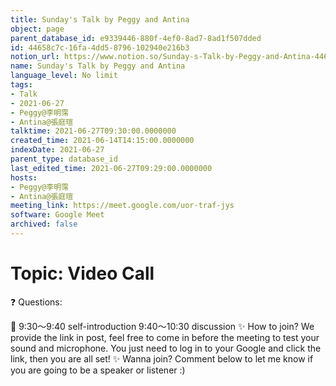 ```yaml
---
title: Sunday's Talk by Peggy and Antina
object: page
parent_database_id: e9339446-880f-4ef0-8ad7-8ad1f507dded
id: 44658c7c-16fa-4dd5-8796-102940e216b3
notion_url: https://www.notion.so/Sunday-s-Talk-by-Peggy-and-Antina-44658c7c16fa4dd58796102940e216b3
name: Sunday's Talk by Peggy and Antina
language_level: No limit
tags:
- Talk
- 2021-06-27
- Peggy@李明霈
- Antina@張庭瑄
talktime: 2021-06-27T09:30:00.0000000
created_time: 2021-06-14T14:15:00.0000000
indexDate: 2021-06-27
parent_type: database_id
last_edited_time: 2021-06-27T09:29:00.0000000
hosts:
- Peggy@李明霈
- Antina@張庭瑄
meeting_link: https://meet.google.com/uor-traf-jys
software: Google Meet
archived: false
---
```


# Topic: Video Call  
❓
Questions:
   
   
   
   
   
📅
9:30～9:40 self-introduction
9:40～10:30 discussion
✨
How to join?
We provide the link in post, feel free to come in before the meeting to test your sound and microphone. You just need to log in to your Google and click the link, then you are all set!
✨
Wanna join?
Comment below to let me know if you are going to be a speaker or listener :)

